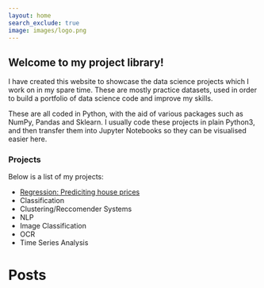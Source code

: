 ```yaml
---
layout: home
search_exclude: true
image: images/logo.png
---
```


## Welcome to my project library!

I have created this website to showcase the data science projects which I work on in my spare time. These are mostly practice datasets, used in order to build a portfolio of data science code and improve my skills. 

These are all coded in Python, with the aid of various packages such as NumPy, Pandas and Sklearn. I usually code these projects in plain Python3, and then transfer them into Jupyter Notebooks so they can be visualised easier here.

### Projects

Below is a list of my projects:

- [Regression: Prediciting house prices](data_science_projects/Regression/regression.ipynb)
- Classification
- Clustering/Reccomender Systems
- NLP
- Image Classification
- OCR
- Time Series Analysis

# Posts

